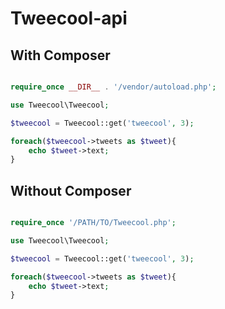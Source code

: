 Tweecool-api
============

## With Composer

```php

require_once __DIR__ . '/vendor/autoload.php';

use Tweecool\Tweecool;

$tweecool = Tweecool::get('tweecool', 3);

foreach($tweecool->tweets as $tweet){
    echo $tweet->text; 
}

```

## Without Composer

```php

require_once '/PATH/TO/Tweecool.php';

use Tweecool\Tweecool;

$tweecool = Tweecool::get('tweecool', 3);

foreach($tweecool->tweets as $tweet){
    echo $tweet->text;
}

```